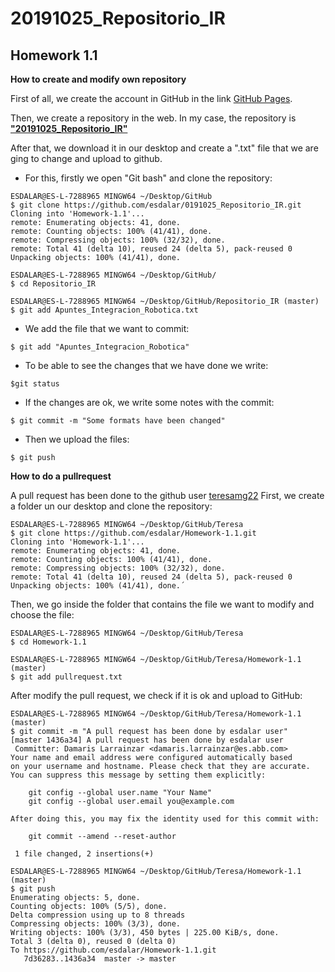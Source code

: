 # 20191025_Repositorio_IR #

## Homework 1.1 ## 

**How to create and modify own repository**

First of all, we create the account in GitHub in the link [GitHub Pages](https://pages.github.com/).

Then, we create a repository in the web. In my case, the repository is [**"20191025_Repositorio_IR"** ](https://github.com/esdalar/20191025_Repositorio_IR)

After that, we download it in our desktop and create a ".txt" file that we are ging to change and upload to github.

- For this, firstly we open "Git bash" and clone the repository:

```
ESDALAR@ES-L-7288965 MINGW64 ~/Desktop/GitHub
$ git clone https://github.com/esdalar/0191025_Repositorio_IR.git
Cloning into 'Homework-1.1'...
remote: Enumerating objects: 41, done.
remote: Counting objects: 100% (41/41), done.
remote: Compressing objects: 100% (32/32), done.
remote: Total 41 (delta 10), reused 24 (delta 5), pack-reused 0
Unpacking objects: 100% (41/41), done.

ESDALAR@ES-L-7288965 MINGW64 ~/Desktop/GitHub/
$ cd Repositorio_IR

ESDALAR@ES-L-7288965 MINGW64 ~/Desktop/GitHub/Repositorio_IR (master)
$ git add Apuntes_Integracion_Robotica.txt

```

- We add the file that we want to commit:

```
$ git add "Apuntes_Integracion_Robotica"
```

- To be able to see the changes that we have done we write:

``` 
$git status
``` 
 
- If the changes are ok, we write some notes with the commit:

```
$ git commit -m "Some formats have been changed"
``` 

- Then we upload the files:

```
$ git push
``` 
**How to do a pullrequest**

 A pull request has been done to the github user [teresamg22](https://github.com/teresamg22)
 First, we create a folder un our desktop and clone the repository:
 
```
ESDALAR@ES-L-7288965 MINGW64 ~/Desktop/GitHub/Teresa
$ git clone https://github.com/esdalar/Homework-1.1.git
Cloning into 'Homework-1.1'...
remote: Enumerating objects: 41, done.
remote: Counting objects: 100% (41/41), done.
remote: Compressing objects: 100% (32/32), done.
remote: Total 41 (delta 10), reused 24 (delta 5), pack-reused 0
Unpacking objects: 100% (41/41), done.´
```

Then, we go inside the folder that contains the file we want to modify and choose the file:

```
ESDALAR@ES-L-7288965 MINGW64 ~/Desktop/GitHub/Teresa
$ cd Homework-1.1

ESDALAR@ES-L-7288965 MINGW64 ~/Desktop/GitHub/Teresa/Homework-1.1 (master)
$ git add pullrequest.txt
```

After modify the pull request, we check if it is ok and upload to GitHub:

```
ESDALAR@ES-L-7288965 MINGW64 ~/Desktop/GitHub/Teresa/Homework-1.1 (master)
$ git commit -m "A pull request has been done by esdalar user"
[master 1436a34] A pull request has been done by esdalar user
 Committer: Damaris Larrainzar <damaris.larrainzar@es.abb.com>
Your name and email address were configured automatically based
on your username and hostname. Please check that they are accurate.
You can suppress this message by setting them explicitly:

    git config --global user.name "Your Name"
    git config --global user.email you@example.com

After doing this, you may fix the identity used for this commit with:

    git commit --amend --reset-author

 1 file changed, 2 insertions(+)

ESDALAR@ES-L-7288965 MINGW64 ~/Desktop/GitHub/Teresa/Homework-1.1 (master)
$ git push
Enumerating objects: 5, done.
Counting objects: 100% (5/5), done.
Delta compression using up to 8 threads
Compressing objects: 100% (3/3), done.
Writing objects: 100% (3/3), 450 bytes | 225.00 KiB/s, done.
Total 3 (delta 0), reused 0 (delta 0)
To https://github.com/esdalar/Homework-1.1.git
   7d36283..1436a34  master -> master
```
